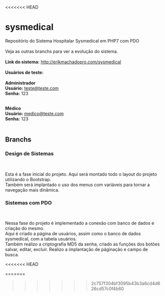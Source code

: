 <<<<<<< HEAD
# sysmedical
Repositório do Sistema Hospitalar Sysmedical em PHP7 com PDO
<br><br>
Veja as outras branchs para ver a evolução do sistema.
<br><br>
<strong>Link do sistema:</strong> http://erikmachadopro.com/sysmedical
<br><br>
<strong>Usuários de teste:</strong>
<br><br>
<strong>Administrador</strong><br>
<strong>Usuário:</strong> teste@teste.com<br>
<strong>Senha:</strong> 123<br><br>

<strong>Médico</strong><br>
<strong>Usuário:</strong> medico@teste.com <br>
<strong>Senha:</strong> 123<br><br>

<h2>Branchs</h2>

<h3>Design de Sistemas</h3><br>
<p>Esta é a fase inicial do projeto. Aqui será montado todo o layout do projeto utilizando o Bootstrap.<br>
Também será implantado o uso dos menus com variáveis para tornar a navegação mais dinâmica.
</p>

<h3>Sistemas com PDO</h3><br>
<p>Nessa fase do projeto é implementado a conexão com banco de dados e criação do mesmo.<br>
Aqui é criado a página de usuários, assim como o banco de dados sysmedical, com a tabela usuários.<br>
Também realizo a criptografia MD5 da senha, criado as funções dos botões salvar, editar, excluir.
Realizo a implantação de páginação e campo de busca.
</p>
<<<<<<< HEAD

=======
>>>>>>> 2c757f304bf3095b43b3a6cd4d626cd57c0f4b60
